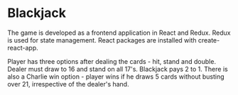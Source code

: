 # Blackjack
The game is developed as a frontend application in React and Redux. Redux is used for state management. React packages are installed with create-react-app.

Player has three options after dealing the cards - hit, stand and double. Dealer must draw to 16 and stand on all 17's. Blackjack pays 2 to 1. There is also a Charlie win option - player wins if he draws 5 cards without busting over 21, irrespective of the dealer's hand.

